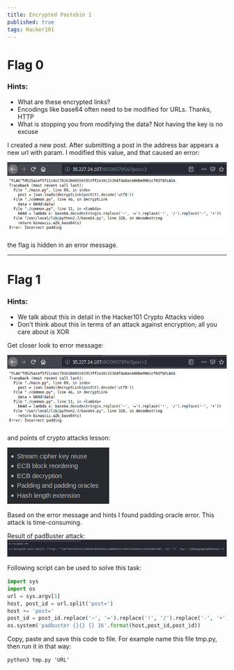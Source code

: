 ```yaml
---
title: Encrypted Pastebin 1
published: true 
tags: Hacker101
---
```


# Flag 0

### Hints:
* What are these encrypted links?
* Encodings like base64 often need to be modified for URLs. Thanks, HTTP
* What is stopping you from modifying the data? Not having the key is no excuse

I created a new post. After submitting a post in the address bar appears a new url with param. I modified this value, and that caused an error:

![Flag](assets/encrypted_pastebin/flag0/flag.png)

the flag is hidden in an error message.

* * * 

# Flag 1

### Hints:
* We talk about this in detail in the Hacker101 Crypto Attacks video
* Don't think about this in terms of an attack against encryption; all you care about is XOR

Get closer look to error message:

![Error message](assets/encrypted_pastebin/flag0/flag.png)

and points of crypto attacks lesson:

![Lesson content](assets/encrypted_pastebin/flag1/lesson.png)

Based on the error message and hints I found padding oracle error. This attack is time-consuming.

Result of padBuster attack:
![Flag](assets/encrypted_pastebin/flag1/flag.png)

Following script can be used to solve this task:

```python
import sys
import os
url = sys.argv[1]
host, post_id = url.split('post=')
host += 'post='
post_id = post_id.replace('~', '=').replace('!', '/').replace('-', '+')
os.system('padbuster {}{} {} 16'.format(host,post_id,post_id))
```

Copy, paste and save this code to file. For example name this file tmp.py, then run it in that way:

```
python3 tmp.py 'URL'
```